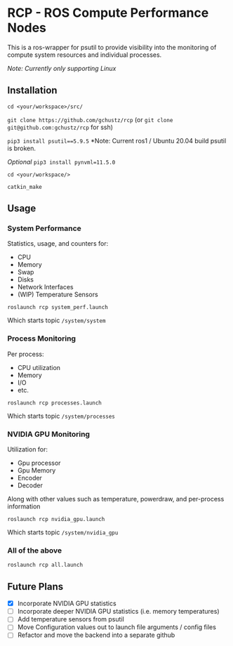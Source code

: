 # RCP - ROS Compute Performance Nodes
This is a ros-wrapper for psutil to provide visibility into the monitoring of compute system resources and individual processes.

*Note: Currently only supporting Linux*

## Installation

`cd <your/workspace>/src/`

`git clone https://github.com/gchustz/rcp` (or `git clone git@github.com:gchustz/rcp` for ssh)

`pip3 install psutil==5.9.5` *Note: Current ros1 / Ubuntu 20.04 build psutil is broken.

*Optional* `pip3 install pynvml=11.5.0`

`cd <your/workspace/>`

`catkin_make`

## Usage
### System Performance
Statistics, usage, and counters for:
- CPU
- Memory
- Swap
- Disks
- Network Interfaces
- (WIP) Temperature Sensors

`roslaunch rcp system_perf.launch`

Which starts topic `/system/system`

### Process Monitoring
Per process:
- CPU utilization
- Memory
- I/O
- etc.

`roslaunch rcp processes.launch`

Which starts topic `/system/processes`

### NVIDIA GPU Monitoring
Utilization for:
- Gpu processor
- Gpu Memory
- Encoder
- Decoder

Along with other values such as temperature, powerdraw, and per-process information

`roslaunch rcp nvidia_gpu.launch`

Which starts topic `/system/nvidia_gpu`

### All of the above
`roslaunch rcp all.launch`

## Future Plans
- [X] Incorporate NVIDIA GPU statistics
- [ ] Incorporate deeper NVIDIA GPU statistics (i.e. memory temperatures)
- [ ] Add temperature sensors from psutil
- [ ] Move Configuration values out to launch file arguments / config files
- [ ] Refactor and move the backend into a separate github